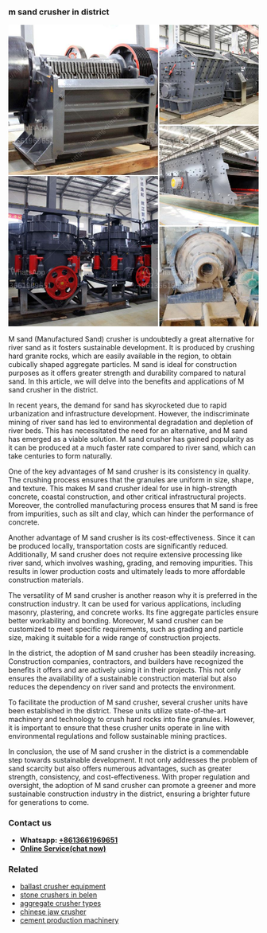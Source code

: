 <h3>m sand crusher in district</h3><img src='1702950165.jpg' alt=''><p>M sand (Manufactured Sand) crusher is undoubtedly a great alternative for river sand as it fosters sustainable development. It is produced by crushing hard granite rocks, which are easily available in the region, to obtain cubically shaped aggregate particles. M sand is ideal for construction purposes as it offers greater strength and durability compared to natural sand. In this article, we will delve into the benefits and applications of M sand crusher in the district.</p><p>In recent years, the demand for sand has skyrocketed due to rapid urbanization and infrastructure development. However, the indiscriminate mining of river sand has led to environmental degradation and depletion of river beds. This has necessitated the need for an alternative, and M sand has emerged as a viable solution. M sand crusher has gained popularity as it can be produced at a much faster rate compared to river sand, which can take centuries to form naturally.</p><p>One of the key advantages of M sand crusher is its consistency in quality. The crushing process ensures that the granules are uniform in size, shape, and texture. This makes M sand crusher ideal for use in high-strength concrete, coastal construction, and other critical infrastructural projects. Moreover, the controlled manufacturing process ensures that M sand is free from impurities, such as silt and clay, which can hinder the performance of concrete.</p><p>Another advantage of M sand crusher is its cost-effectiveness. Since it can be produced locally, transportation costs are significantly reduced. Additionally, M sand crusher does not require extensive processing like river sand, which involves washing, grading, and removing impurities. This results in lower production costs and ultimately leads to more affordable construction materials.</p><p>The versatility of M sand crusher is another reason why it is preferred in the construction industry. It can be used for various applications, including masonry, plastering, and concrete works. Its fine aggregate particles ensure better workability and bonding. Moreover, M sand crusher can be customized to meet specific requirements, such as grading and particle size, making it suitable for a wide range of construction projects.</p><p>In the district, the adoption of M sand crusher has been steadily increasing. Construction companies, contractors, and builders have recognized the benefits it offers and are actively using it in their projects. This not only ensures the availability of a sustainable construction material but also reduces the dependency on river sand and protects the environment.</p><p>To facilitate the production of M sand crusher, several crusher units have been established in the district. These units utilize state-of-the-art machinery and technology to crush hard rocks into fine granules. However, it is important to ensure that these crusher units operate in line with environmental regulations and follow sustainable mining practices.</p><p>In conclusion, the use of M sand crusher in the district is a commendable step towards sustainable development. It not only addresses the problem of sand scarcity but also offers numerous advantages, such as greater strength, consistency, and cost-effectiveness. With proper regulation and oversight, the adoption of M sand crusher can promote a greener and more sustainable construction industry in the district, ensuring a brighter future for generations to come.</p><h3>Contact us</h3><ul><li><strong>Whatsapp:&nbsp;<a href="https://wa.me/8613661969651">+8613661969651</a></strong></li><li><a href="https://swt.shibang-china.com/?git&amp;zhl&amp;m sand crusher in district"><strong>Online Service(chat now)</strong></a></li></ul><h3>Related</h3><ul><li><a href='ballast crusher equipment.md'>ballast crusher equipment</a></li><li><a href='stone crushers in belen.md'>stone crushers in belen</a></li><li><a href='aggregate crusher types.md'>aggregate crusher types</a></li><li><a href='chinese jaw crusher.md'>chinese jaw crusher</a></li><li><a href='cement production machinery.md'>cement production machinery</a></li></ul>